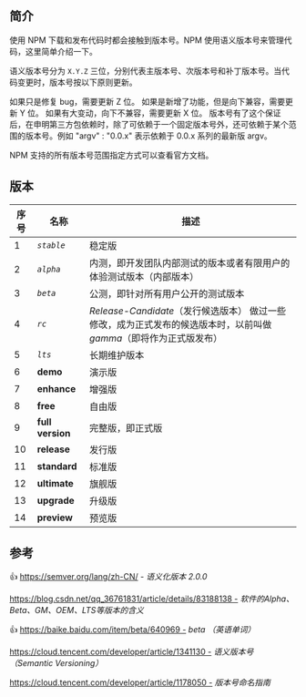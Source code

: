 ## 简介

使用 NPM 下载和发布代码时都会接触到版本号。NPM 使用语义版本号来管理代码，这里简单介绍一下。

语义版本号分为 `X.Y.Z` 三位，分别代表主版本号、次版本号和补丁版本号。当代码变更时，版本号按以下原则更新。

如果只是修复 bug，需要更新 Z 位。
如果是新增了功能，但是向下兼容，需要更新 Y 位。
如果有大变动，向下不兼容，需要更新 X 位。
版本号有了这个保证后，在申明第三方包依赖时，除了可依赖于一个固定版本号外，还可依赖于某个范围的版本号。例如 "argv" :  "0.0.x" 表示依赖于 0.0.x 系列的最新版 argv。

NPM 支持的所有版本号范围指定方式可以查看官方文档。



## 版本

| 序号 | 名称             | 描述                                                         |
| ---- | ---------------- | ------------------------------------------------------------ |
| 1    | *`stable`*         | 稳定版                                                       |
| 2    | *`alpha`*          | 内测，即开发团队内部测试的版本或者有限用户的体验测试版本（内部版本） |
| 3    | *`beta`*           | 公测，即针对所有用户公开的测试版本                           |
| 4    | *`rc`*             | *Release-Candidate*（发行候选版本） 做过一些修改，成为正式发布的候选版本时，以前叫做 *gamma*（即将作为正式版发布） |
| 5    | *`lts`*          | 长期维护版本                                                 |
| 6    | **demo**         | 演示版                                                       |
| 7    | **enhance**      | 增强版                                                       |
| 8    | **free**         | 自由版                                                       |
| 9    | **full version** | 完整版，即正式版                                             |
| 10   | **release**      | 发行版                                                       |
| 11   | **standard**     | 标准版                                                       |
| 12   | **ultimate**     | 旗舰版                                                       |
| 13   | **upgrade**      | 升级版                                                       |
| 14   | **preview**       | 预览版



## 参考

👍 https://semver.org/lang/zh-CN/ - *语义化版本 2.0.0*

https://blog.csdn.net/qq_36761831/article/details/83188138 - *软件的Alpha、Beta、GM、OEM、LTS等版本的含义*

👍 https://baike.baidu.com/item/beta/640969 - *beta （英语单词）*

https://cloud.tencent.com/developer/article/1341130 - *语义版本号（Semantic Versioning）*

https://cloud.tencent.com/developer/article/1178050 - *版本号命名指南*

